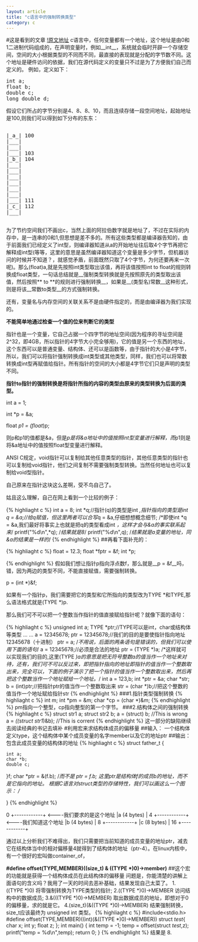 ```yaml
---
layout: article
title: "c语言中的强制转换类型"
category: c
---
```

#这是看到的文章
[!原文地址](http://www.cnblogs.com/ArtsCrafts/p/C%E6%8C%87%E9%92%88.html)
c语言中，任何变量都有一个地址，这个地址是由0和1二进制代码组成的，在声明变量时，例如__int__，系统就会临时开辟一个存储空间，空间的大小根据类型的不同而不同，最直接的表现就是分配的字节数不同。这个地址是硬件访问的依据，我们在源代码定义的变量只不过是为了方便我们自己而定义的。
例如，定义如下：
<pre>
int a;
float b;
double c;
long double d;
</pre>
假设它们所占的字节分别是4、8、8、10，而且连续存储一段空间地址，起始地址是100,则我们可以得到如下分布的东东：
<pre>

|_a_| 100
|___|
|___|
|___| 103
|_b_| 104
|___|
|___|
|___|
|___|
|___|
|___|
|___| 111
|_c_| 112
|___|

</pre>
为了节约空间我们不画出c，当然上面的阿拉伯数字就是地址了，不过在实际的内存中，是一连串的0和1,但思想是差不多的。所有这些类型都是编译器告知的，由于前面我们已经定义了int型，则编译器知道从a的开始地址往后取4个字节再把它解释成int型(等等，这里的意思是虽然编译器知道这个变量是多少字节，但机器访问的时候并不知道？，就感觉矛盾，前面既然只取了4个字节，为何还要再来一次呢)。那么(float)a,就是先按照int类型取出该值，再将该值按照int to float的规则转换成float类型，一句话总结就是__强制类型转换就是先按照原先的类型取出该值，然后按照** to **的规则进行强制转换__，如果是__(类型名)常数__这种形式，则是将该__常数to类型__的方式强制转换。

还有，变量名与内存空间的关联关系不是由硬件指定的，而是由编译器为我们实现的。

__不能简单地通过检查一个值的位来判断它的类型__

指针也是一个变量，它自己占据一个四字节的地址空间(因为程序的寻址空间是2^32，即4GB，所以指针的4字节大小完全够用)，它的值是另一个东西的地址，这个东西可以是普通变量、结构体、还可以是函数等，由于指针的大小是4字节，所以，我们可以将指针强制转换成int类型或其他类型，同样，我们也可以将常数转换成int型再赋值给指针。所有指针的空间的大小都是4字节它们只是声明的类型不同。

__指针to指针的强制转换是将指针所指的内容的类型由原来的类型转换为后面的类型。__

int a = 1;

int *p = &a;

float *p1 = (float*)p;

则p和p1的值都是&a，但是*p是将&a地址中的值按照int型变量进行解释，而*p1则是将&a地址中的值按照float型变量进行解释。

 ANSI C规定，void指针可以复制给其他任意类型的指针，其他任意类型的指针也可以复制给void指针，他们之间复制不需要强制类型转换。当然任何地址也可以复制给void型指针。

自己原来在指针这块这么差啊，受不鸟自己了。

姑且这么理解，自己在网上看到一个比较的例子：

{% highliaght c %}
int a = 8;
int *q;//指针(q)的类型是int *,指针指向的类型是int
q = &a;//给q赋值，但这里两者可以合写*q = &a,仔细想想概念细节;
/*即使int *q = &a,我们最好将事实上也就是把q的类型看成int *，这样才会与&a的事实联系起来*/
printf("%d\n",*q);
/*结果就是8*/
printf("%d\n",q);
/*结果就是a变量的地址，同&a的结果是一样的*/
{% endhighlight %}
##再看下面补充的：

{% highliaght c %}
float = 12.3;
float *fptr = &f;
int *p;

{% endhighlight %}
假如我们想让指针p指向浮点数f，那么就是__p = &f__吗，错，因为两边的类型不同，不能直接赋值，需要强制转换。

p = (int *)&f;

如果有一个指针p，我们需要把它的类型和它所指向的类型改为TYPE *和TYPE,那么语法格式就是(TYPE *)p.

那么我们可不可以把一个整数当作指针的值直接赋给指针呢？就像下面的语句：

{% highliaght c %}
	unsigned int a;
	TYPE *ptr;//TYPE可以是int，char或结构体等类型
	...
	...
	a = 12345678;
	ptr = 12345678;//我们的目的是要使指针指向地址12345678（十进制）
	ptr = a;
	/*不用说，后面的两条语句是错误的，但我们可以使用下面的语句*/
	a = 12345678;//必须是合法的地址
	ptr = (TYPE *)a;
	/*这样就可以实现我们的目的,这里(TYPE *)a的意思是把无符号整数a的值当作一个地址来对待，还有，我们可不可以反过来，即把指针指向的地址即指针的值当作一个整数取出来，完全可以，下面的例子演示了把一个指针的值当作一个整数取出来，然后再把这个整数当作一个地址赋给一个地址。*/
	int a = 123,b;
	int *ptr = &a;
	char *str;
	b = (int)ptr;//把指针ptr的值当作一个整数取出来
	str = (char *)b;//把这个整数的值当作一个地址赋给指针str
{% endhighlight %}
###1.指针类型强制转换
{% highliaght c %}
int m;
int *pm = &m;
char *cp = (char *)&m;
{% endhighlight %}
pm指向一个整型，cp指向整型的第一个字节。
###2.结构体之间的强制转换
{% highliaght c %}
struct str1 a;
struct str2 b;
a = (struct) b; //This is wrong
a = *((struct str1*)&b); //This is corrent
{% endhighlight %}
这一部分的缺陷继续去阅读经典的书记去填补
#利用宏来求结构体成员的偏移量
##输入：
一个结构体定义type，这个结构体中某个成员变量的名字member以及它的地址ptr
##输出：
包含此成员变量的结构体的地址
{% highliaght c %}
struct father_t {

	int a;
	char *b;
	double c;
}f;
char *ptr = &(f.b);
/*而不是 ptr = f.b; 这里ptr是结构体f的成员b的地址，而不是它指向的地址。
根据C语言对struct类型的存储特性，我们可以画这么一个图示：
/*

}
{% endhighlight %}

0  +------------+    <----我们要求的是这个地址
   |a (4 bytes) |
4  +------------+    <----我们知道这个地址
   |b (4 bytes) |
8  +------------+
   |c (8 bytes) |
16 +------------+

通过以上分析我们不难得出，我们只需要把当前知道的成员变量的地址ptr，减去它在结构体当中的相对偏移量4就得到了结构体的地址（ptr-4）。在linux内核中，有一个很好的宏叫做container_of，

__#define offset(TYPE,MEMBER)((size_t) & ((TYPE *)0)->member)__
##这个宏的功能就是获得一个结构体成员在此结构体的偏移量
问题是，你能清楚的讲解上面语句的含义吗？我用了一天的时间去恶补基础，结果发现自己太菜了。
1.((TYPE *)0) 将零强制转换为TYPE类型的指针;
2.((TYPE *)0)->MEMBER 访问结构中的数据成员;
3.&(((TYPE *)0)->MEMBER) 取出数据成员的地址，即想对于0的偏移量，求的就是它。
4.(size_t)(&((TYPE *)0)->MEMBER) 结果强制转换，size_t应该最终为 unsigned int 类型。
{% highliaght c %}
#include<stdio.h>
#define offset(TYPE,MEMBER)((int)(&((TYPE *)0)->MEMBER))
struct _test_{
	char x;
	int y;
        float z;
};
int main()
{
	int temp = -1;
	temp = offset(struct _test_,z);
	printf("temp = %d\n",temp);
	return 0;
}
{% endhighlight %}
结果是 8.
